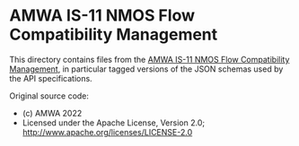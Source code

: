 # AMWA IS-11 NMOS Flow Compatibility Management

This directory contains files from the [AMWA IS-11 NMOS Flow Compatibility Management](https://github.com/AMWA-TV/is-11), in particular tagged versions of the JSON schemas used by the API specifications.

Original source code:

- (c) AMWA 2022
- Licensed under the Apache License, Version 2.0; http://www.apache.org/licenses/LICENSE-2.0
